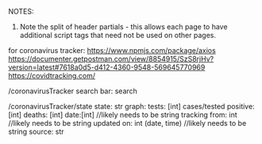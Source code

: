 NOTES:
1. Note the split of header partials - this allows each page to have additional script tags that need not be used on other pages. 

for coronavirus tracker:
https://www.npmjs.com/package/axios
https://documenter.getpostman.com/view/8854915/SzS8rjHv?version=latest#7618a0d5-d412-4360-9548-569645770969
https://covidtracking.com/

/coronavirusTracker
search bar: search

/coronavirusTracker/state
state: str
graph: 
    tests: [int] 
    cases/tested positive: [int]
    deaths: [int]
    date:[int] //likely needs to be string
tracking from: int //likely needs to be string
updated on: int (date, time) //likely needs to be string
source: str 